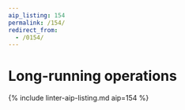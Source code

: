 ```yaml
---
aip_listing: 154
permalink: /154/
redirect_from:
  - /0154/
---
```


# Long-running operations

{% include linter-aip-listing.md aip=154 %}
